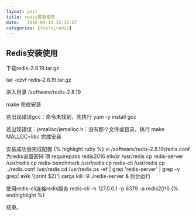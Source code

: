 ```yaml
---
layout: post
title: redis安装使用
date:   2016-04-12 15:32:57
categories: [tools,redis]
---
```


## Redis安装使用

下载redis-2.8.19.tar.gz

tar -xzvf redis-2.8.19.tar.gz

进入目录 /software/redis-2.8.19

make 完成安装

若出现错误gcc：命令未找到，先执行 yum -y install gcc

若出现错误：jemalloc/jemalloc.h：没有那个文件或目录，执行 make MALLOC=libc 完成安装

安装成功后完成配置
{% highlight ruby %}
vi /software/redis-2.8.19/redis.conf 为redis设置密码 项 requirepass redis2016
mkdir /usr/redis
cp redis-server /usr/redis
cp redis-benchmark /usr/redis
cp redis-cli /usr/redis
cp ../redis.conf /usr/redis
cd /usr/redis
ps -ef | grep 'redis-server' | grep -v grep| awk '{print $2}'| xargs kill -9
./redis-server & 后台运行

使用redis-cli连接redis服务
redis-cli -h 127.0.0.1 -p 6379  -a redis2016
{% endhighlight %}

结束。
